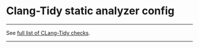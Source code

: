 # Clang-Tidy static analyzer config
---

See [full list of CLang-Tidy checks](https://clang.llvm.org/extra/clang-tidy/checks/list.html).

---
